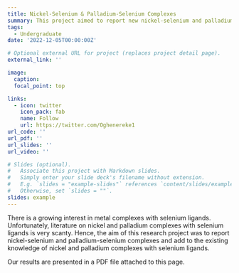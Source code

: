 ```yaml
---
title: Nickel-Selenium & Palladium-Selenium Complexes
summary: This project aimed to report new nickel-selenium and palladium-selenium complexes thereby adding to the existing knowledge of nickel complexes with selenium ligands. 
tags:
  - Undergraduate
date: '2022-12-05T00:00:00Z'

# Optional external URL for project (replaces project detail page).
external_link: ''

image:
  caption:
  focal_point: top

links:
  - icon: twitter
    icon_pack: fab
    name: Follow
    url: https://twitter.com/Oghenereke1
url_code: ''
url_pdf: ''
url_slides: ''
url_video: ''

# Slides (optional).
#   Associate this project with Markdown slides.
#   Simply enter your slide deck's filename without extension.
#   E.g. `slides = "example-slides"` references `content/slides/example-slides.md`.
#   Otherwise, set `slides = ""`.
slides: example
---
```


There is a growing interest in metal complexes with selenium ligands. Unfortunately, literature on nickel and palladium complexes with selenium ligands is very scanty. Hence, the aim of this research project was to report nickel-selenium and palladium-selenium complexes and add to the existing knowledge of nickel and palladium complexes with selenium ligands. 

Our results are presented in a PDF file attached to this page. 


